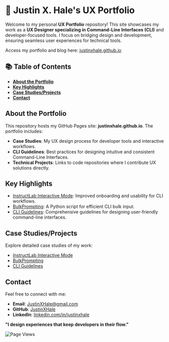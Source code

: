 # 🚀 Justin X. Hale's UX Portfolio

Welcome to my personal **UX Portfolio** repository! This site showcases my work as a **UX Designer specializing in Command-Line Interfaces (CLI)** and developer-focused tools. I focus on bridging design and development, ensuring seamless user experiences for technical tools.

Access my portfolio and blog here: [justinxhale.github.io](https://justinxhale.github.io)

<!-- This section will include my Table of Contents. In the terminal run [npx markdown-toc -i README.md] to update -->

## 📚 Table of Contents

<!-- toc -->

- [**About the Portfolio**](#about-the-portfolio)
- [**Key Highlights**](#key-highlights)
- [**Case Studies/Projects**](#case-studiesprojects)
- [**Contact**](#contact)

<!-- tocstop -->

## **About the Portfolio**
This repository hosts my GitHub Pages site: **justinxhale.github.io**. The portfolio includes:  
- **Case Studies**: My UX design process for developer tools and interactive workflows.  
- **CLI Guidelines**: Best practices for designing intuitive and consistent Command-Line Interfaces.  
- **Technical Projects**: Links to code repositories where I contribute UX solutions directly.  

## **Key Highlights**
- [InstructLab Interactive Mode](https://github.com/JustinXHale/instructlab-interactivemode): Improved onboarding and usability for CLI workflows.  
- [BulkPrompting](https://github.com/JustinXHale/bulkprompting): A Python script for efficient CLI bulk input.  
- [CLI Guidelines](https://www.uxd-hub.com/entries/design/cli-guidelines): Comprehensive guidelines for designing user-friendly command-line interfaces.  

## **Case Studies/Projects**
Explore detailed case studies of my work:  
- [InstructLab Interactive Mode](https://github.com/JustinXHale/instructlab-knowledge-docs)  
- [BulkPrompting](https://github.com/JustinXHale/bulkprompting)  
- [CLI Guidelines](https://www.uxd-hub.com/entries/design/cli-guidelines)

## **Contact**
Feel free to connect with me:  
- **Email**: [JustinXHale@gmail.com](mailto:JustinXHale@gmail.com)  
- **GitHub**: [JustinXHale](https://github.com/JustinXHale)  
- **LinkedIn**: [linkedin.com/in/justinxhale](#)

**"I design experiences that keep developers in their flow."**

![Page Views](https://komarev.com/ghpvc/?username=yourusername&color=blue)
